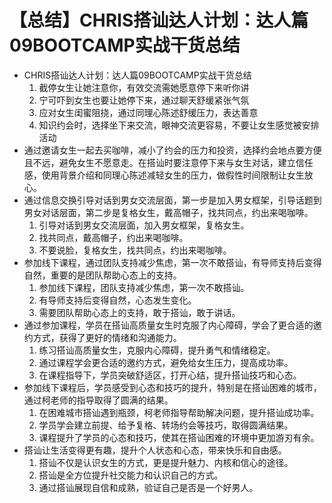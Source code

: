 # 【总结】CHRIS搭讪达人计划：达人篇09BOOTCAMP实战干货总结

-   CHRIS搭讪达人计划：达人篇09BOOTCAMP实战干货总结
    1.  截停女生让她注意你，有效交流需她愿意停下来听你讲
    2.  宁可吓到女生也要让她停下来，通过聊天舒缓紧张气氛
    3.  应对女生闺蜜阻挠，通过同理心陈述舒缓压力，表达善意
    4.  知识约会时，选择坐下来交流，眼神交流更容易，不要让女生感觉被安排活动
-   通过邀请女生一起去买咖啡，减小了约会的压力和投资，选择约会地点要方便且不远，避免女生不愿意走。在搭讪时要注意停下来与女生对话，建立信任感，使用背景介绍和同理心陈述减轻女生的压力，做假性时间限制让女生放心。
-   通过信息交换引导对话到男女交流层面，第一步是加入男女框架，引导话题到男女对话层面，第二步是复格女生，戴高帽子，找共同点，约出来喝咖啡。
    1.  引导对话到男女交流层面，加入男女框架，复格女生。
    2.  找共同点，戴高帽子，约出来喝咖啡。
    3.  不要说脸，复格女生，找共同点，约出来喝咖啡。
-   参加线下课程，通过团队支持减少焦虑，第一次不敢搭讪，有导师支持后变得自然，重要的是团队帮助心态上的支持。
    1.  参加线下课程，团队支持减少焦虑，第一次不敢搭讪。
    2.  有导师支持后变得自然，心态发生变化。
    3.  需要团队帮助心态上的支持，敢于搭讪，敢于讲话。
-   通过参加课程，学员在搭讪高质量女生时克服了内心障碍，学会了更合适的邀约方式，获得了更好的情绪和沟通能力。
    1.  练习搭讪高质量女生，克服内心障碍，提升勇气和情绪稳定。
    2.  通过课程学会更合适的邀约方式，避免给女生压力，提高成功率。
    3.  在课程指导下，学员突破舒适区，打开心结，提升搭讪技巧和心态。
-   参加线下课程后，学员感受到心态和技巧的提升，特别是在搭讪困难的城市，通过柯老师的指导取得了圆满的结果。
    1.  在困难城市搭讪遇到瓶颈，柯老师指导帮助解决问题，提升搭讪成功率。
    2.  学员学会建立前提、给予复格、转场约会等技巧，取得圆满结果。
    3.  课程提升了学员的心态和技巧，使其在搭讪困难的环境中更加游刃有余。
-   搭讪让生活变得更有趣，提升个人状态和心态，带来快乐和自由感。
    1.  搭讪不仅是认识女生的方式，更是提升魅力、内核和信心的途径。
    2.  搭讪是全方位提升社交能力和认识自己的方式。
    3.  通过搭讪展现自信和成熟，验证自己是否是一个好男人。